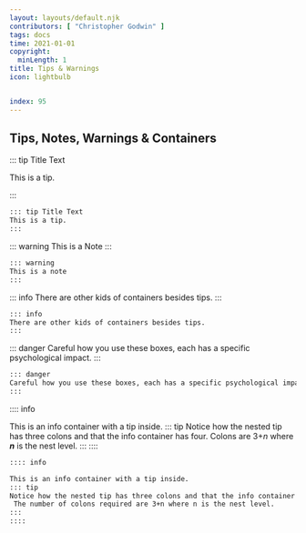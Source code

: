 ```yaml
---
layout: layouts/default.njk
contributors: [ "Christopher Godwin" ]
tags: docs
time: 2021-01-01
copyright:
  minLength: 1
title: Tips & Warnings
icon: lightbulb


index: 95
---
```


## Tips, Notes, Warnings & Containers

::: tip Title Text

This is a tip.

:::

```md
::: tip Title Text
This is a tip.
:::
```

::: warning
This is a Note
:::

```md
::: warning
This is a note
:::
```

::: info
There are other kids of containers besides tips.
:::

```md
::: info
There are other kids of containers besides tips.
:::
```

::: danger
Careful how you use these boxes, each has a specific psychological impact.
:::

```md
::: danger
Careful how you use these boxes, each has a specific psychological impact.
:::
```

:::: info

This is an info container with a tip inside.
::: tip
Notice how the nested tip has three colons and that the info container has four.
 Colons are 3+_n_ where **_n_** is the nest level.
:::
::::

```md
:::: info

This is an info container with a tip inside.
::: tip
Notice how the nested tip has three colons and that the info container has four.
 The number of colons required are 3+n where n is the nest level.
:::
::::
```